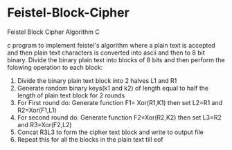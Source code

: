 # Feistel-Block-Cipher
Feistel Block Cipher Algorithm C


c program to implement feistel's algorithm where a plain text is accepted and then plain text characters is converted into ascii and then to 8 bit binary. Divide the binary plain text into blocks of 8 bits and then perform the folowing operation to each block:
1. Divide the binary plain text block into 2 halves L1 and R1
2. Generate random binary keys(k1 and k2) of length equal to half the length of plain text block for 2 rounds
3. For First round do:  Generate function F1= Xor(R1,K1) then set L2=R1 and R2=Xor(F1,L1)
4. For second round do: Generate function F2=Xor(R2,K2) then set L3=R2 and R3=Xor(F2,L2)
5. Concat R3L3 to form the cipher text block and write to output file
6. Repeat this for all the blocks in the plain text till eof